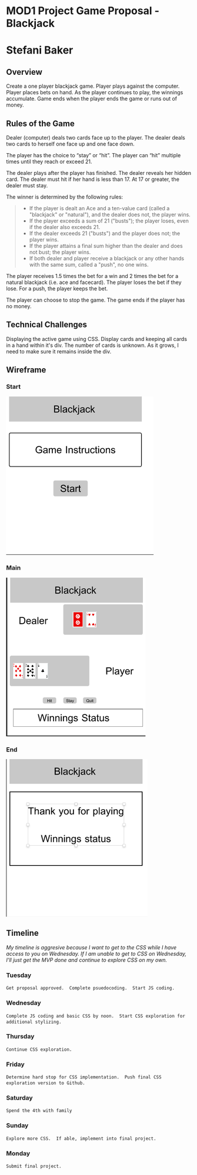 # MOD1 Project Game Proposal - Blackjack
# Stefani Baker

## Overview
Create a one player blackjack game.  Player plays against the computer.  Player places bets on hand.  As the player continues to play, the winnings accumulate.  Game ends when the player ends the game or runs out of money. 

## Rules of the Game
Dealer (computer) deals two cards face up to the player.  The dealer deals two cards to herself one face up and one face down.

The player has the choice to “stay” or “hit”.  The player can “hit” multiple times  until they reach or exceed 21.

The dealer plays after the player has finished.  The dealer reveals her hidden card.  The dealer must hit if her hand is less than 17.  At 17 or greater, the dealer must stay.

The winner is determined by the following rules:
> * If the player is dealt an Ace and a ten-value card (called a "blackjack" or "natural"), and the dealer does not, the player wins.
>* If the player exceeds a sum of 21 ("busts"); the player loses, even if the dealer also exceeds 21.
>* If the dealer exceeds 21 ("busts") and the player does not; the player wins.
>* If the player attains a final sum higher than the dealer and does not bust; the player wins.
>* If both dealer and player receive a blackjack or any other hands with the same sum, called a "push", no one wins.

The player receives 1.5 times the bet for a win and 2 times the bet for a natural blackjack (i.e. ace and facecard).  The player loses the bet if they lose.   For a push, the player keeps the bet.

The player can choose to stop the game.  The game ends if the player has no money.

## Technical Challenges
Displaying the active game using CSS.  Display cards and keeping all cards in a hand within it's div.  The number of cards is unknown.  As it grows, I need to make sure it remains inside the div.

## Wireframe

### Start
![](./Wireframe-Start.png)
### Main
![](./Wireframe-Main.png)
### End
![](./Wireframe-EndGame.png)

## Timeline
*My timeline is aggresive because I want to get to the CSS while I have access to you on Wednesday.  If I am unable to get to CSS on Wednesday, I'll just get the MVP done and continue to explore CSS on my own.*
### Tuesday
    Get proposal approved.  Complete psuedocoding.  Start JS coding.
### Wednesday
    Complete JS coding and basic CSS by noon.  Start CSS exploration for additional stylizing.
### Thursday
    Continue CSS exploration.
### Friday
    Determine hard stop for CSS implementation.  Push final CSS exploration version to Github.
### Saturday
    Spend the 4th with family
### Sunday
    Explore more CSS.  If able, implement into final project.
### Monday
    Submit final project.
